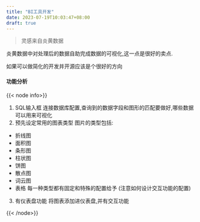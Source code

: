 ```yaml
---
title: "BI工具开发"
date: 2023-07-19T10:03:47+08:00
draft: true
---
```


> 灵感来自炎黄数据

炎黄数据中对处理后的数据自助完成数据的可视化,这一点是很好的卖点.

如果可以做简化的开发并开源应该是个很好的方向

#### 功能分析

{{< node info>}}

1. SQL输入框
连接数据库配置,查询到的数据字段和图形的匹配要做好,哪些数据可以用来可视化
2. 预先设定常用的图表类型
图片的类型包括: 
- 折线图
- 面积图
- 条形图
- 柱状图
- 饼图
- 散点图
- 词云图
- 表格
每一种类型都有固定和特殊的配置给予
(注意如何设计交互功能的配置)
3. 有仪表盘功能
将图表添加进仪表盘,并有交互功能

{{< /node>}}

